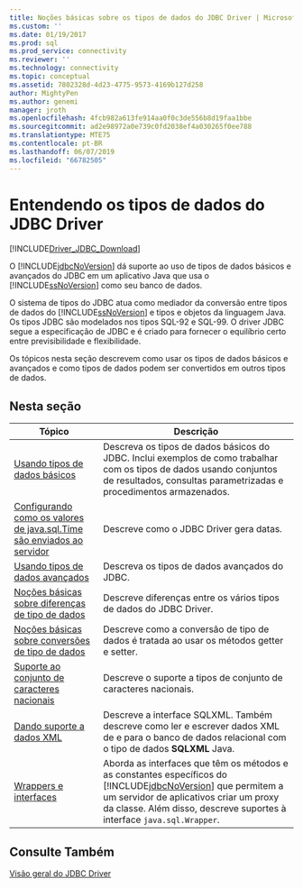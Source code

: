 ```yaml
---
title: Noções básicas sobre os tipos de dados do JDBC Driver | Microsoft Docs
ms.custom: ''
ms.date: 01/19/2017
ms.prod: sql
ms.prod_service: connectivity
ms.reviewer: ''
ms.technology: connectivity
ms.topic: conceptual
ms.assetid: 7802328d-4d23-4775-9573-4169b127d258
author: MightyPen
ms.author: genemi
manager: jroth
ms.openlocfilehash: 4fcb982a613fe914aa0f0c3de556b8d19faa1bbe
ms.sourcegitcommit: ad2e98972a0e739c0fd2038ef4a030265f0ee788
ms.translationtype: MTE75
ms.contentlocale: pt-BR
ms.lasthandoff: 06/07/2019
ms.locfileid: "66782505"
---
```

# <a name="understanding-the-jdbc-driver-data-types"></a>Entendendo os tipos de dados do JDBC Driver

[!INCLUDE[Driver_JDBC_Download](../../includes/driver_jdbc_download.md)]

O [!INCLUDE[jdbcNoVersion](../../includes/jdbcnoversion_md.md)] dá suporte ao uso de tipos de dados básicos e avançados do JDBC em um aplicativo Java que usa o [!INCLUDE[ssNoVersion](../../includes/ssnoversion-md.md)] como seu banco de dados.  
  
O sistema de tipos do JDBC atua como mediador da conversão entre tipos de dados do [!INCLUDE[ssNoVersion](../../includes/ssnoversion-md.md)] e tipos e objetos da linguagem Java. Os tipos JDBC são modelados nos tipos SQL-92 e SQL-99. O driver JDBC segue a especificação de JDBC e é criado para fornecer o equilíbrio certo entre previsibilidade e flexibilidade.  
  
Os tópicos nesta seção descrevem como usar os tipos de dados básicos e avançados e como tipos de dados podem ser convertidos em outros tipos de dados.  
  
## <a name="in-this-section"></a>Nesta seção  
  
| Tópico                                                                                                                                            | Descrição                                                                                                                                                                                                                                                          |
| ------------------------------------------------------------------------------------------------------------------------------------------------ | -------------------------------------------------------------------------------------------------------------------------------------------------------------------------------------------------------------------------------------------------------------------- |
| [Usando tipos de dados básicos](../../connect/jdbc/using-basic-data-types.md)                                                                           | Descreva os tipos de dados básicos do JDBC. Inclui exemplos de como trabalhar com os tipos de dados usando conjuntos de resultados, consultas parametrizadas e procedimentos armazenados.                                                                                                        |
| [Configurando como os valores de java.sql.Time são enviados ao servidor](../../connect/jdbc/configuring-how-java-sql-time-values-are-sent-to-the-server.md) | Descreve como o JDBC Driver gera datas.                                                                                                                                                                                                                       |
| [Usando tipos de dados avançados](../../connect/jdbc/using-advanced-data-types.md)                                                                     | Descreva os tipos de dados avançados do JDBC.                                                                                                                                                                                                                              |
| [Noções básicas sobre diferenças de tipo de dados](../../connect/jdbc/understanding-data-type-differences.md)                                                 | Descreve diferenças entre os vários tipos de dados do JDBC Driver.                                                                                                                                                                                                    |
| [Noções básicas sobre conversões de tipo de dados](../../connect/jdbc/understanding-data-type-conversions.md)                                                 | Descreve como a conversão de tipo de dados é tratada ao usar os métodos getter e setter.                                                                                                                                                                                  |
| [Suporte ao conjunto de caracteres nacionais](../../connect/jdbc/national-character-set-support.md)                                                           | Descreve o suporte a tipos de conjunto de caracteres nacionais.                                                                                                                                                                                                          |
| [Dando suporte a dados XML](../../connect/jdbc/supporting-xml-data.md)                                                                                 | Descreve a interface SQLXML. Também descreve como ler e escrever dados XML de e para o banco de dados relacional com o tipo de dados **SQLXML** Java.                                                                                                             |
| [Wrappers e interfaces](../../connect/jdbc/wrappers-and-interfaces.md)                                                                         | Aborda as interfaces que têm os métodos e as constantes específicos do [!INCLUDE[jdbcNoVersion](../../includes/jdbcnoversion_md.md)] que permitem a um servidor de aplicativos criar um proxy da classe. Além disso, descreve suportes à interface `java.sql.Wrapper`. |
  
## <a name="see-also"></a>Consulte Também

[Visão geral do JDBC Driver](../../connect/jdbc/overview-of-the-jdbc-driver.md)  
